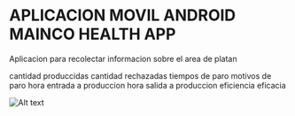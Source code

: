 # APLICACION MOVIL ANDROID MAINCO HEALTH APP

Aplicacion para recolectar informacion sobre el area de platan

cantidad produccidas
cantidad rechazadas
tiempos de paro
motivos de paro
hora entrada a produccion
hora salida a produccion
eficiencia
eficacia

 ![Alt text](https://es.wikipedia.org/wiki/Imagen#/media/Archivo:Image_created_with_a_mobile_phone.png)

